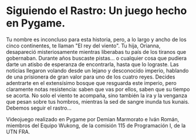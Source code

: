 # Siguiendo el Rastro: Un juego hecho en Pygame.
  
Tu nombre es inconcluso para esta historia, pero, a lo largo y ancho de los cinco continentes, te llaman "El rey del viento". Tu hija, Orianna, desapareció misteriosamente mientras liberabas tu país de los tiranos que gobernaban. Durante años buscaste pistas... o cualquier cosa que pudiera darte un atisbo de esperanza de encontrarla, hasta que lo lograste. Las noticias llegaron volando desde un lejano y desconocido imperio, hablando de una prisionera de gran valor para uno de los cuatro reyes. Decides adentrarte en el extensísimo bosque que resguarda este imperio, pero claramente notas resistencia: saben que vas por ellos, saben que su tiempo se acorta. No solo el viento te acompaña, sino también la ira y la venganza que pesan sobre tus hombros, mientras la sed de sangre inunda tus kunais. 
Debemos seguir el rastro...


Videojuego realizado en Pygame por Demian Marmorato e Iván Román, miembros del Equipo Wukong, de la comisión 115 de Programación I, de la UTN FRA.

